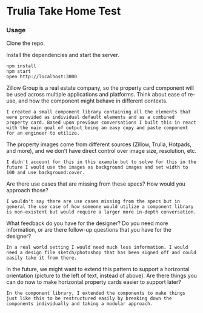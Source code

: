 Trulia Take Home Test
=====================

### Usage

Clone the repo.

Install the dependencies and start the server.
```
npm install
npm start
open http://localhost:3000
```


Zillow Group is a real estate company, so the property card component will be used across multiple applications and platforms. Think about ease of re-use, and how the component might behave in different contexts.

```
I created a small component library containing all the elements that were provided as individual default elements and as a combined property card. Based upon previous conversations I built this in react with the main goal of output being an easy copy and paste component for an engineer to utilize. 
```


The property images come from different sources (Zillow, Trulia, Hotpads, and more), and we don’t have direct control over image size, resolution, etc. 
```
I didn't account for this in this example but to solve for this in the future I would use the images as background images and set width to 100 and use background:cover. 
```

Are there use cases that are missing from these specs? How would you approach those? 

```
I wouldn't say there are use cases missing from the specs but in general the use case of how someone would utilize a component library is non-existent but would require a larger more in-depth conversation. 
```

What feedback do you have for the designer? Do you need more information, or are there follow-up questions that you have for the designer? 

```
In a real world setting I would need much less information. I would need a design file sketch/photoshop that has been signed off and could easily take it from there. 
```

In the future, we might want to extend this pattern to support a horizontal orientation (picture to the left of text, instead of above). Are there things you can do now to make horizontal property cards easier to support later?

```
In the component library, I extended the components to make things just like this to be restructured easily by breaking down the components individually and taking a modular approach. 
```

